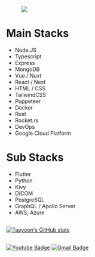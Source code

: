 <dl><dd><img src="https://i.imgur.com/5mxPv00.png" /></dd></dl>

# Main Stacks
- Node.JS
- Typescript
- Express
- MongoDB
- Vue / Nuxt
- React / Next
- HTML / CSS
- TailwindCSS
- Puppeteer
- Docker
- Rust
- Rocket.rs
- DevOps
- Google Cloud Platform

# Sub Stacks
- Flutter
- Python
- Kivy
- DICOM
- PostgreSQL
- GraphQL / Apollo Server
- AWS, Azure
##
[![Taeyoon's GitHub stats](https://github-readme-stats.vercel.app/api?username=taeyoonkwon&count_private=true&show_icons=true)](https://github.com/anuraghazra/github-readme-stats) 

##
[![Youtube Badge](https://img.shields.io/badge/Youtube-ff0000?style=flat-square&logo=youtube&link=https://www.youtube.com/channel/UCfMTqlvqdJgLl283WjdUfOA)](https://www.youtube.com/channel/UCfMTqlvqdJgLl283WjdUfOA) [![Gmail Badge](https://img.shields.io/badge/Gmail-d14836?style=flat-square&logo=Gmail&logoColor=white&link=mailto:tabriell@gmail.com)](mailto:tabriell@gmail.com)


<!---
TaeyoonKwon/TaeyoonKwon is a ✨ special ✨ repository because its `README.md` (this file) appears on your GitHub profile.
You can click the Preview link to take a look at your changes.
--->
